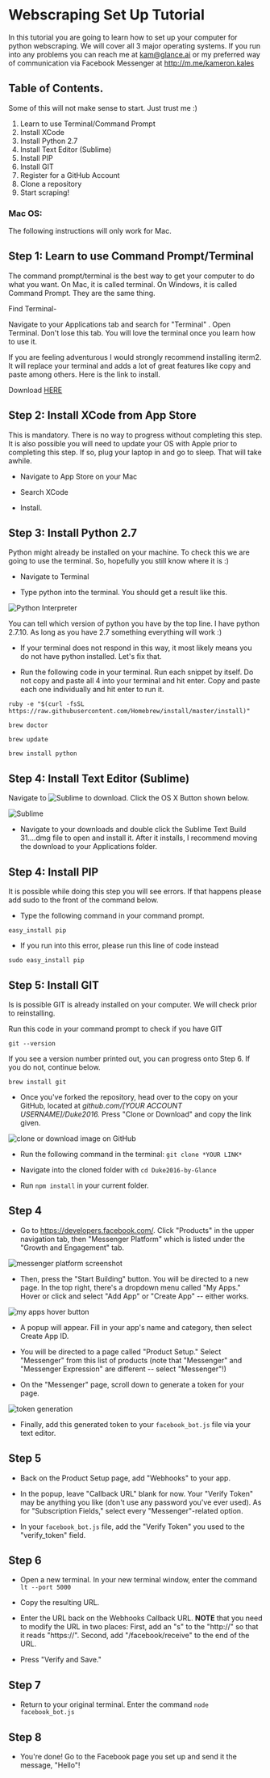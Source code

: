 # Webscraping Set Up Tutorial

In this tutorial you are going to learn how to set up your computer for python webscraping. We will cover all 3 major operating systems. If you run into any problems you can reach me at kam@glance.ai or my preferred way of communication via Facebook Messenger at http://m.me/kameron.kales

## Table of Contents.

Some of this will not make sense to start. Just trust me :) 

1. Learn to use Terminal/Command Prompt
2. Install XCode
3. Install Python 2.7
2. Install Text Editor (Sublime)
3. Install PIP
4. Install GIT
5. Register for a GitHub Account
6. Clone a repository
7. Start scraping!

### Mac OS:
The following instructions will only work for Mac. 

## Step 1: Learn to use Command Prompt/Terminal
The command prompt/terminal is the best way to get your computer to do what you want. On Mac, it is called terminal. On Windows, it is called Command Prompt. They are the same thing. 

Find Terminal-

Navigate to your Applications tab and search for "Terminal" . Open Terminal. Don't lose this tab. You will love the terminal once you learn how to use it.

If you are feeling adventurous I would strongly recommend installing iterm2. It will replace your terminal and adds a lot of great features like copy and paste among others. Here is the link to install. 

Download [HERE](https://www.iterm2.com/)

## Step 2: Install XCode from App Store
This is mandatory. There is no way to progress without completing this step. It is also possible you will need to update your OS with Apple prior to completing this step. If so, plug your laptop in and go to sleep. That will take awhile.

* Navigate to App Store on your Mac

* Search XCode

* Install.

## Step 3: Install Python 2.7
Python might already be installed on your machine. To check this we are going to use the terminal. So, hopefully you still know where it is :)

* Navigate to Terminal

* Type python into the terminal. You should get a result like this. 

![Python Interpreter](/pictures/check_python_version_on_mac.png)

You can tell which version of python you have by the top line. I have python 2.7.10. As long as you have 2.7 something everything will work :)

* If your terminal does not respond in this way, it most likely means you do not have python installed. Let's fix that.

* Run the following code in your terminal. Run each snippet by itself. Do not copy and paste all 4 into your terminal and hit enter. Copy and paste each one individually and hit enter to run it.

``ruby -e "$(curl -fsSL https://raw.githubusercontent.com/Homebrew/install/master/install)"
``

``brew doctor
``

``brew update
``

``brew install python
``

## Step 4: Install Text Editor (Sublime)
Navigate to ![Sublime](https://www.sublimetext.com/3) to download. Click the OS X Button shown below.

![Sublime](/pictures/os_x_sublime.png)

* Navigate to your downloads and double click the Sublime Text Build 31....dmg file to open and install it. After it installs, I recommend moving the download to your Applications folder. 


## Step 4: Install PIP
It is possible while doing this step you will see errors. If that happens please add sudo to the front of the command below.

* Type the following command in your command prompt.

``easy_install pip
``

* If you run into this error, please run this line of code instead 

``sudo easy_install pip
``

## Step 5: Install GIT
Is is possible GIT is already installed on your computer. We will check prior to reinstalling. 

Run this code in your command prompt to check if you have GIT

``git --version
``

If you see a version number printed out, you can progress onto Step 6. If you do not, continue below.

``brew install git
``



* Once you've forked the repository, head over to the copy on your GitHub, located at *github.com/[YOUR ACCOUNT USERNAME]/Duke2016.* Press "Clone or Download" and copy the link given.

![clone or download image on GitHub](https://cloud.githubusercontent.com/assets/4122993/20243221/d9c87800-a91c-11e6-83c7-15e498e88703.png)

* Run the following command in the terminal:
``
git clone *YOUR LINK*
``

* Navigate into the cloned folder with ```cd Duke2016-by-Glance```

* Run ``npm install`` in your current folder.

## Step 4
* Go to https://developers.facebook.com/. Click "Products" in the upper navigation tab, then "Messenger Platform" which is listed under the "Growth and Engagement" tab.

![messenger platform screenshot](https://cloud.githubusercontent.com/assets/4122993/20243246/b6169148-a91d-11e6-8be8-e6c40569ab36.png)

* Then, press the "Start Building" button. You will be directed to a new page. In the top right, there's a dropdown menu called "My Apps." Hover or click and select "Add App" or "Create App" -- either works.

![my apps hover button](https://cloud.githubusercontent.com/assets/4122993/20243256/026ac91a-a91e-11e6-919d-5077699f709d.png)

* A popup will appear. Fill in your app's name and category, then select Create App ID.

* You will be directed to a page called "Product Setup." Select "Messenger" from this list of products (note that "Messenger" and "Messenger Expression" are different -- select "Messenger"!)

* On the "Messenger" page, scroll down to generate a token for your page.

![token generation](https://cloud.githubusercontent.com/assets/4122993/20243276/30b3e378-a91f-11e6-9b1e-d30c96a1c425.png)

* Finally, add this generated token to your ```facebook_bot.js``` file via your text editor.

## Step 5
* Back on the Product Setup page, add "Webhooks" to your app.

* In the popup, leave "Callback URL" blank for now. Your "Verify Token" may be anything you like (don't use any password you've ever used). As for "Subscription Fields," select every "Messenger"-related option.

* In your ```facebook_bot.js``` file, add the "Verify Token" you used to the "verify_token" field.

## Step 6
* Open a new terminal. In your new terminal window, enter the command
```lt --port 5000```

* Copy the resulting URL.

* Enter the URL back on the Webhooks Callback URL. **NOTE** that you need to modify the URL in two places: First, add an "s" to the "http://" so that it reads "https://". Second, add "/facebook/receive" to the end of the URL.

* Press "Verify and Save."

## Step 7
* Return to your original terminal. Enter the command ```node facebook_bot.js```

## Step 8
* You're done! Go to the Facebook page you set up and send it the message, "Hello"!